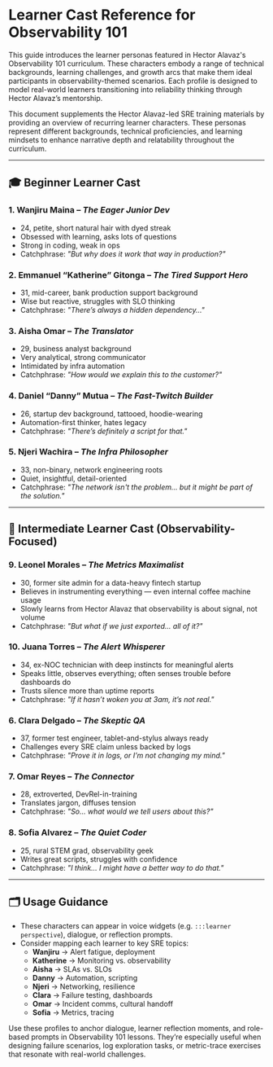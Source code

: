 # Learner Cast Reference for Observability 101

This guide introduces the learner personas featured in Hector Alavaz's Observability 101 curriculum. These characters embody a range of technical backgrounds, learning challenges, and growth arcs that make them ideal participants in observability-themed scenarios. Each profile is designed to model real-world learners transitioning into reliability thinking through Hector Alavaz’s mentorship.

This document supplements the Hector Alavaz-led SRE training materials by providing an overview of recurring learner characters. These personas represent different backgrounds, technical proficiencies, and learning mindsets to enhance narrative depth and relatability throughout the curriculum.

______________________________________________________________________

## 🎓 Beginner Learner Cast

### 1. **Wanjiru Maina** – *The Eager Junior Dev*

- 24, petite, short natural hair with dyed streak
- Obsessed with learning, asks lots of questions
- Strong in coding, weak in ops
- Catchphrase: *"But why does it work that way in production?"*

### 2. **Emmanuel “Katherine” Gitonga** – *The Tired Support Hero*

- 31, mid-career, bank production support background
- Wise but reactive, struggles with SLO thinking
- Catchphrase: *"There’s always a hidden dependency…"*

### 3. **Aisha Omar** – *The Translator*

- 29, business analyst background
- Very analytical, strong communicator
- Intimidated by infra automation
- Catchphrase: *"How would we explain this to the customer?"*

### 4. **Daniel “Danny” Mutua** – *The Fast-Twitch Builder*

- 26, startup dev background, tattooed, hoodie-wearing
- Automation-first thinker, hates legacy
- Catchphrase: *"There’s definitely a script for that."*

### 5. **Njeri Wachira** – *The Infra Philosopher*

- 33, non-binary, network engineering roots
- Quiet, insightful, detail-oriented
- Catchphrase: *"The network isn't the problem… but it might be part of the solution."*

______________________________________________________________________

## 🧠 Intermediate Learner Cast (Observability-Focused)

### 9. **Leonel Morales** – *The Metrics Maximalist*

- 30, former site admin for a data-heavy fintech startup
- Believes in instrumenting everything — even internal coffee machine usage
- Slowly learns from Hector Alavaz that observability is about signal, not volume
- Catchphrase: *"But what if we just exported... all of it?"*

### 10. **Juana Torres** – *The Alert Whisperer*

- 34, ex-NOC technician with deep instincts for meaningful alerts
- Speaks little, observes everything; often senses trouble before dashboards do
- Trusts silence more than uptime reports
- Catchphrase: *"If it hasn’t woken you at 3am, it’s not real."*

### 6. **Clara Delgado** – *The Skeptic QA*

- 37, former test engineer, tablet-and-stylus always ready
- Challenges every SRE claim unless backed by logs
- Catchphrase: *"Prove it in logs, or I’m not changing my mind."*

### 7. **Omar Reyes** – *The Connector*

- 28, extroverted, DevRel-in-training
- Translates jargon, diffuses tension
- Catchphrase: *"So… what would we tell users about this?"*

### 8. **Sofia Alvarez** – *The Quiet Coder*

- 25, rural STEM grad, observability geek
- Writes great scripts, struggles with confidence
- Catchphrase: *"I think… I might have a better way to do that."*

______________________________________________________________________

## 🗂️ Usage Guidance

- These characters can appear in voice widgets (e.g. `:::learner perspective`), dialogue, or reflection prompts.
- Consider mapping each learner to key SRE topics:
  - **Wanjiru** → Alert fatigue, deployment
  - **Katherine** → Monitoring vs. observability
  - **Aisha** → SLAs vs. SLOs
  - **Danny** → Automation, scripting
  - **Njeri** → Networking, resilience
  - **Clara** → Failure testing, dashboards
  - **Omar** → Incident comms, cultural handoff
  - **Sofia** → Metrics, tracing

Use these profiles to anchor dialogue, learner reflection moments, and role-based prompts in Observability 101 lessons. They’re especially useful when designing failure scenarios, log exploration tasks, or metric-trace exercises that resonate with real-world challenges.
